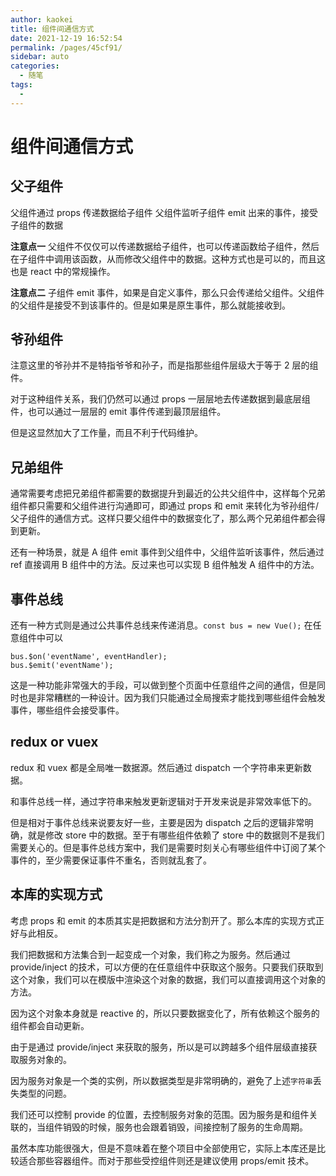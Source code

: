 ```yaml
---
author: kaokei
title: 组件间通信方式
date: 2021-12-19 16:52:54
permalink: /pages/45cf91/
sidebar: auto
categories: 
  - 随笔
tags: 
  - 
---
```


# 组件间通信方式

## 父子组件

父组件通过 props 传递数据给子组件
父组件监听子组件 emit 出来的事件，接受子组件的数据

**注意点一**
父组件不仅仅可以传递数据给子组件，也可以传递函数给子组件，然后在子组件中调用该函数，从而修改父组件中的数据。这种方式也是可以的，而且这也是 react 中的常规操作。

**注意点二**
子组件 emit 事件，如果是自定义事件，那么只会传递给父组件。父组件的父组件是接受不到该事件的。但是如果是原生事件，那么就能接收到。

## 爷孙组件

注意这里的爷孙并不是特指爷爷和孙子，而是指那些组件层级大于等于 2 层的组件。

对于这种组件关系，我们仍然可以通过 props 一层层地去传递数据到最底层组件，也可以通过一层层的 emit 事件传递到最顶层组件。

但是这显然加大了工作量，而且不利于代码维护。

## 兄弟组件

通常需要考虑把兄弟组件都需要的数据提升到最近的公共父组件中，这样每个兄弟组件都只需要和父组件进行沟通即可，即通过 props 和 emit 来转化为爷孙组件/父子组件的通信方式。这样只要父组件中的数据变化了，那么两个兄弟组件都会得到更新。

还有一种场景，就是 A 组件 emit 事件到父组件中，父组件监听该事件，然后通过 ref 直接调用 B 组件中的方法。反过来也可以实现 B 组件触发 A 组件中的方法。

## 事件总线

还有一种方式则是通过公共事件总线来传递消息。`const bus = new Vue();`
在任意组件中可以

```
bus.$on('eventName', eventHandler);
bus.$emit('eventName');
```

这是一种功能非常强大的手段，可以做到整个页面中任意组件之间的通信，但是同时也是非常糟糕的一种设计。因为我们只能通过全局搜索才能找到哪些组件会触发事件，哪些组件会接受事件。

## redux or vuex

redux 和 vuex 都是全局唯一数据源。然后通过 dispatch 一个字符串来更新数据。

和事件总线一样，通过字符串来触发更新逻辑对于开发来说是非常效率低下的。

但是相对于事件总线来说要友好一些，主要是因为 dispatch 之后的逻辑非常明确，就是修改 store 中的数据。至于有哪些组件依赖了 store 中的数据则不是我们需要关心的。但是事件总线方案中，我们是需要时刻关心有哪些组件中订阅了某个事件的，至少需要保证事件不重名，否则就乱套了。

## 本库的实现方式

考虑 props 和 emit 的本质其实是把数据和方法分割开了。那么本库的实现方式正好与此相反。

我们把数据和方法集合到一起变成一个对象，我们称之为服务。然后通过 provide/inject 的技术，可以方便的在任意组件中获取这个服务。只要我们获取到这个对象，我们可以在模版中渲染这个对象的数据，我们可以直接调用这个对象的方法。

因为这个对象本身就是 reactive 的，所以只要数据变化了，所有依赖这个服务的组件都会自动更新。

由于是通过 provide/inject 来获取的服务，所以是可以跨越多个组件层级直接获取服务对象的。

因为服务对象是一个类的实例，所以数据类型是非常明确的，避免了上述`字符串`丢失类型的问题。

我们还可以控制 provide 的位置，去控制服务对象的范围。因为服务是和组件关联的，当组件销毁的时候，服务也会跟着销毁，间接控制了服务的生命周期。

虽然本库功能很强大，但是不意味着在整个项目中全部使用它，实际上本库还是比较适合那些容器组件。而对于那些受控组件则还是建议使用 props/emit 技术。
